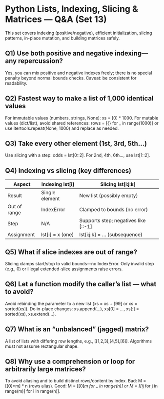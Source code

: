 # Python Lists, Indexing, Slicing & Matrices — Q&A (Set 13)

This set covers indexing (positive/negative), efficient initialization, slicing patterns, in-place mutation, and building matrices safely.

## Q1) Use both positive and negative indexing—any repercussion?
Yes, you can mix positive and negative indexes freely; there is no special penalty beyond normal bounds checks. Caveat: be consistent for readability.

## Q2) Fastest way to make a list of 1,000 identical values
For immutable values (numbers, strings, None): xs = [0] * 1000.
For mutable values (dict/list), avoid shared references: rows = [{} for _ in range(1000)] or use itertools.repeat(None, 1000) and replace as needed.

## Q3) Take every other element (1st, 3rd, 5th…)
Use slicing with a step: odds = lst[0::2]. For 2nd, 4th, 6th…, use lst[1::2].

## Q4) Indexing vs slicing (key differences)
| Aspect | Indexing lst[i] | Slicing lst[i:j:k] |
|---|---|---|
| Result | Single element | New list (possibly empty) |
| Out of range | IndexError | Clamped to bounds (no error) |
| Step | N/A | Supports step; negatives like [::-1] |
| Assignment | lst[i] = x (one) | lst[i:j:k] = … (subsequence) |

## Q5) What if slice indexes are out of range?
Slicing clamps start/stop to valid bounds—no IndexError. Only invalid step (e.g., 0) or illegal extended-slice assignments raise errors.

## Q6) Let a function modify the caller’s list — what to avoid?
Avoid rebinding the parameter to a new list (xs = xs + [99] or xs = sorted(xs]). Do in-place changes: xs.append(…), xs[0] = …, xs[:] = sorted(xs), xs.extend(…).

## Q7) What is an “unbalanced” (jagged) matrix?
A list of lists with differing row lengths, e.g., [[1,2,3],[4,5],[6]]. Algorithms must not assume rectangular shape.

## Q8) Why use a comprehension or loop for arbitrarily large matrices?
To avoid aliasing and to build distinct rows/content by index. Bad: M = [[0]*m] * n (rows alias). Good: M = [[0]*m for _ in range(n)] or M = [[i*j for j in range(m)] for i in range(n)].

